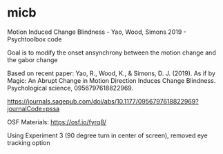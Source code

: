 # micb
Motion Induced Change Blindness - Yao, Wood, Simons 2019 - Psychtoolbox code 

Goal is to modify the onset ansynchrony between the motion change and the gabor change 

Based on recent paper: 
Yao, R., Wood, K., & Simons, D. J. (2019). As if by Magic: An Abrupt Change in Motion Direction Induces Change Blindness. Psychological science, 0956797618822969.

https://journals.sagepub.com/doi/abs/10.1177/0956797618822969?journalCode=pssa

OSF Materials: https://osf.io/fyrq8/

Using Experiment 3 (90 degree turn in center of screen), removed eye tracking option
